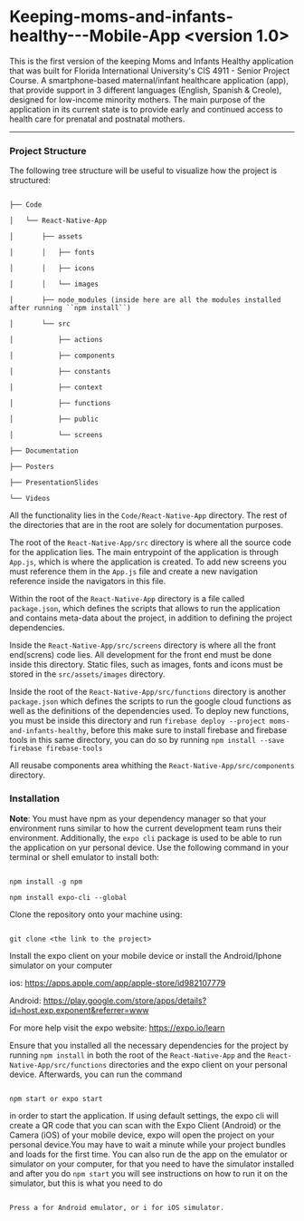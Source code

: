 # Keeping-moms-and-infants-healthy---Mobile-App <version 1.0>

This is the first version of the keeping Moms and Infants Healthy application that was built for Florida International University's CIS 4911 - Senior Project Course. A smartphone-based maternal/infant healthcare application (app), that provide support in 3 different languages (English, Spanish & Creole), designed for low-income minority mothers.  The main purpose of the application in its current state is to provide early and continued access to health care for prenatal and postnatal mothers.

-------
### Project Structure
The following tree structure will be useful to visualize how the project is structured:

```
├── Code
│   └── React-Native-App
│       ├── assets
│       │   ├── fonts
│       │   ├── icons
│       │   └── images
│       ├── node_modules (inside here are all the modules installed after running ``npm install``)
│       └── src
│           ├── actions
│           ├── components
│           ├── constants
│           ├── context
│           ├── functions
│           ├── public
│           └── screens
├── Documentation
├── Posters
├── PresentationSlides
└── Videos
```

All the functionality lies in the ```Code/React-Native-App``` directory. The rest of the directories that are in the root are solely for documentation purposes.

The root of the ```React-Native-App/src``` directory is where all the source code for the application lies. The main entrypoint of the application is through ```App.js```, which is where the application is created. To add new screens you must reference them in the ```App.js``` file and create a new navigation reference inside the navigators in this file.

Within the root of the ```React-Native-App``` directory is a file called ```package.json```, which defines the scripts that allows to run the application and contains meta-data about the project, in addition to defining the project dependencies.

Inside the ```React-Native-App/src/screens``` directory is where all the front end(screns) code lies. All development for the front end must be done inside this directory. Static files, such as images, fonts and icons must be stored in the ```src/assets/images``` directory. 

Inside the root of the ```React-Native-App/src/functions``` directory is another ```package.json``` which defines the scripts to run the google cloud functions as well as the definitions of the dependencies used. To deploy new functions, you must be inside this directory and run ```firebase deploy --project moms-and-infants-healthy```, before this make sure to install firebase and firebase tools in this same directory, you can do so by running ```npm install --save firebase firebase-tools```

All reusabe components area whithing the ```React-Native-App/src/components``` directory. 


### Installation
**Note**: You must have npm as your dependency manager so that your environment runs similar to how the current development team runs their environment. Additionally, the ```expo cli``` package is used to be able to run the application on yur personal device. Use the following command in your terminal or shell emulator to install both:
```
npm install -g npm
npm install expo-cli --global
```

Clone the repository onto your machine using:
```
git clone <the link to the project>
```

Install the expo client on your mobile device or install the Android/Iphone simulator on your computer 
ios: https://apps.apple.com/app/apple-store/id982107779
Android: https://play.google.com/store/apps/details?id=host.exp.exponent&referrer=www
For more help visit the expo website: https://expo.io/learn

Ensure that you installed all the necessary dependencies for the project by running ```npm install``` in both the root of the ```React-Native-App``` and the ```React-Native-App/src/functions``` directories and the expo client on your personal device. Afterwards, you can run the command
```
npm start or expo start
```
in order to start the application. If using default settings, the expo cli will create a QR code that you can scan with the Expo Client  (Android) or the Camera (iOS) of your mobile device, expo will open the project on your personal device.You may have to wait a minute while your project bundles and loads for the first time. You can also run de the app on the emulator or simulator on your computer, for that you need to have the simulator installed and after you do ```npm start``` you will see instructions on how to run it on the simulator, but this is what you need to do
```
Press a for Android emulator, or i for iOS simulator.
```


